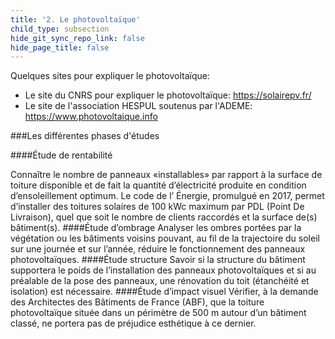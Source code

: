 ```yaml
---
title: '2. Le photovoltaïque'
child_type: subsection
hide_git_sync_repo_link: false
hide_page_title: false
---
```


Quelques sites pour expliquer le photovoltaïque:

- Le site du CNRS pour expliquer le photovoltaïque: https://solairepv.fr/
- Le site de l'association HESPUL soutenus par l'ADEME: https://www.photovoltaique.info

###Les différentes phases d'études

####Étude de rentabilité

Connaître le nombre de panneaux «installables» par rapport à la surface de toiture disponible et de fait la quantité d’électricité produite en condition d’ensoleillement optimum. Le code de l’ Énergie, promulgué en 2017, permet d’installer des toitures solaires de 100 kWc maximum par PDL (Point De Livraison), quel que soit le nombre de clients raccordés et la surface de(s) bâtiment(s).
####Étude d’ombrage
Analyser les ombres portées par la végétation ou les bâtiments voisins pouvant, au fil de la trajectoire du soleil sur une journée et sur l’année, réduire le fonctionnement des panneaux photovoltaïques.
####Étude structure
Savoir si la structure du bâtiment supportera le poids de l’installation des panneaux photovoltaïques et si au préalable de la pose des panneaux, une rénovation du toit (étanchéité et isolation) est nécessaire.
####Étude d’impact visuel
Vérifier, à la demande des Architectes des Bâtiments de France (ABF), que la toiture photovoltaïque située dans un périmètre de 500 m autour d’un bâtiment classé, ne portera pas de préjudice esthétique à ce dernier.

